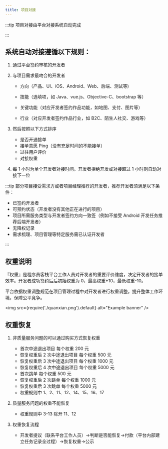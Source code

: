 ```yaml
---
title: 项目对接
---
```


:::tip
项目对接由平台对接系统自动完成

:::

## 系统自动对接遵循以下规则：

1. 通过平台签约审核的开发者

2. 与项目需求最吻合的开发者

   - 方向（产品、UI、iOS、Android、Web、后端、测试等)

   - 技能（选填项，如 Java、vue.js、Objective-C、bootstrap 等）

   - 关键功能（对应开发者签约作品功能，如地图、支付、图片等）

   - 行业（对应开发者签约作品行业，如 B2C、陌生人社交、游戏等）

3. 然后按照以下方式排序

   - 是否开通接单
   - 接单意愿 Ping（没有充足时间的不能接单）
   - 过往用户评价
   - 对接权重

4. 每 1 小时为单个开发者对接时间。开发者拒绝开发或对接超过 1 小时则自动对接下一位

:::tip
部分项目接受需求方或者项目经理推荐的开发者，推荐开发者须满足以下条件：

- 已签约开发者
- 可预约状态（开发者没有其他正在进行的项目）
- 项目所需服务类型与开发者签约方向一致签（例如不接受 Android 开发任务推荐后端开发者）
- 无降权记录
- 需求梳理、项目管理等特定服务需已认证开发者

:::

## 权重说明

『权重』是程序员客栈平台工作人员对开发者的重要评价维度，决定开发者的接单效率。开发者成功签约后后初始权重为 0，最高权重+10，最低权重-10。

平台依据权重调整规范在项目管理过程中对开发者进行权重调整。提升整体工作环境，保障公平竞争。

<img
src={require('./quanxian.png').default}
alt="Example banner"
/>

## 权重恢复

1. 非质量服务问题的可以通过购买方式恢复权重

   - 首次中途退出项目 每个权重 200 元
   - 恢复权重后 2 次中途退出项目 每个权重 500 元
   - 恢复权重后 3 次中途退出项目 每个权重 1000 元
   - 恢复权重后 4 次中途退出项目 每个权重 5000 元
   - 首次跳单 每个权重 500 元
   - 恢复权重后 2 次跳单 每个权重 1000 元
   - 恢复权重后 3 次跳单 每个权重 5000 元
   - 权重规则中 1、2、11、12、14、15、16、17

2. 质量服务问题的权重不能恢复

   - 权重规则中 3-13 除开 11、12

3. 权重恢复流程

   - 开发者提议（联系平台工作人员）->判断是否能恢复->付款（平台内部建立任务记录全过程）->恢复权重->公示
